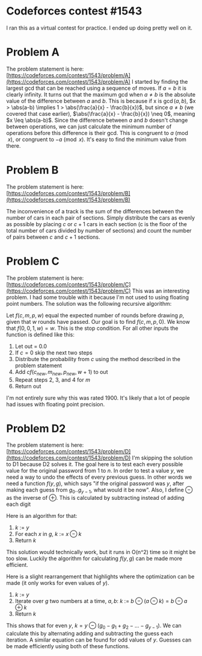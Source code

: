 # Codeforces contest #1543

I ran this as a virtual contest for practice. I ended up doing pretty well on it.

# Problem A
The problem statement is here: [https://codeforces.com/contest/1543/problem/A](https://codeforces.com/contest/1543/problem/A)
I started by finding the largest gcd that can be reached using a sequence of moves. If $a=b$ it is clearly infinity. It turns out that the maximum gcd when $a \neq b$ is the absolute value of the difference between $a$ and $b$. This is because if x is $\gcd(a, b)$, $x > \abs(a-b) \implies 1 > \abs(\frac{a}{x} - \frac{b}{x})$, but since $a \neq b$ (we covered that case earlier), $\abs(\frac{a}{x} - \frac{b}{x}) \neq 0$, meaning $x \leq \abs(a-b)$. Since the difference between $a$ and $b$ doesn't change between operations, we can just calculate the minimum number of operations before this difference is their gcd. This is congruent to $a \pmod{x}$, or congruent to $-a \pmod{x}$. It's easy to find the minimum value from there.

# Problem B
The problem statement is here: [https://codeforces.com/contest/1543/problem/B](https://codeforces.com/contest/1543/problem/B)

The inconvenience of a track is the sum of the differences between the number of cars in each pair of sections. Simply distribute the cars as evenly as possible by placing $c$ or $c+1$ cars in each section (c is the floor of the total number of cars divided by number of sections) and count the number of pairs between $c$ and $c+1$ sections.

# Problem C
The problem statement is here: [https://codeforces.com/contest/1543/problem/C](https://codeforces.com/contest/1543/problem/C)
This was an interesting problem. I had some trouble with it because I'm not used to using floating point numbers. The solution was the following recursive algorithm:

Let $f(c, m, p, w)$ equal the expected number of rounds before drawing $p$, given that $w$ rounds have passed. Our goal is to find $f(c, m, p, 0)$. We know that $f(0, 0, 1, w)=w$. This is the stop condition. For all other inputs the function is defined like this:
1. Let out = 0.0
2. If $c=0$ skip the next two steps
3. Distribute the probability from $c$ using the method described in the problem statement
4. Add $c f(c_{new}, m_{new}, p_{new}, w+1)$ to out
5. Repeat steps 2, 3, and 4 for $m$
6. Return out

I'm not entirely sure why this was rated 1900. It's likely that a lot of people had issues with floating point precision.

# Problem D2
The problem statement is here: [https://codeforces.com/contest/1543/problem/D](https://codeforces.com/contest/1543/problem/D)
I'm skipping the solution to D1 because D2 solves it. The goal here is to test each every possible value for the original password from 1 to $n$. In order to test a value $y$, we need a way to undo the effects of every previous guess. In other words we need a function $f(y, g)$, which says "if the original password was $y$, after making each guess from $g_{0}..g_{y-1}$, what would it be now". Also, I define $\ominus$ as the inverse of $\oplus$. This is calculated by subtracting instead of adding each digit

Here is an algorithm for that:
1. $k$ := $y$
2. For each $x$ in $g$, $k$ := $x\ominus k$
3. Return $k$

This solution would technically work, but it runs in O(n^2) time so it might be too slow. Luckily the algorithm for calculating $f(y, g)$ can be made more efficient. 

Here is a slight rearrangement that highlights where the optimization can be made (it only works for even values of $y$).
1. $k$ := $y$
2. Iterate over $g$ two numbers at a time, $a,b$: $k$ := $b\ominus (a\ominus k)=b\ominus a \oplus k$
3. Return $k$

This shows that for even $y$, $k=y \ominus (g_{0} - g_{1} + g_2 - ... - g_{y-1})$. We can calculate this by alternating adding and subtracting the guess each iteration. A similar equation can be found for odd values of $y$. Guesses can be made efficiently using both of these functions.

